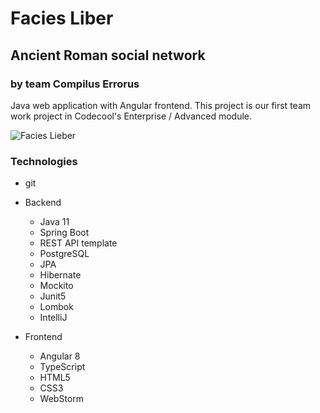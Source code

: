 # Facies Liber
## Ancient Roman social network
### by team Compilus Errorus
Java web application with Angular frontend. This project is our first team work project in Codecool's Enterprise / Advanced module.

![Facies Lieber](facieslieber.png)

### Technologies
* git
* Backend
  * Java 11
  * Spring Boot
  * REST API template
  * PostgreSQL
  * JPA
  * Hibernate
  * Mockito
  * Junit5
  * Lombok
  * IntelliJ
  
* Frontend
  * Angular 8
   * TypeScript
   * HTML5
   * CSS3
  * WebStorm
